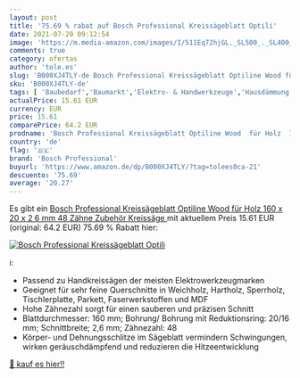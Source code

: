 ```yaml
---
layout: post
title: '75.69 % rabat auf Bosch Professional Kreissägeblatt Optili'
date: 2021-07-20 09:12:54
image: 'https://m.media-amazon.com/images/I/511Eq72hjGL._SL500_._SL400_.jpg'
comments: true
category: ofertas
author: 'tole.es'
slug: 'B000XJ4TLY-de Bosch Professional Kreissägeblatt Optiline Wood für Holz...'
sku: 'B000XJ4TLY-de'
tags: [ 'Baubedarf','Baumarkt','Elektro- & Handwerkzeuge','Hausdämmung','Heizen & Kühlen','Kreissägeblätter','Sägeblätter','Zubehör für Elektrowerkzeuge','Zubehör für Hausdämmung','bosch professional', ]
actualPrice: 15.61 EUR
currency: EUR
price: 15.61
comparePrice: 64.2 EUR
prodname: 'Bosch Professional Kreissägeblatt Optiline Wood  für Holz  160 x 20 x 2 6 mm  48 Zähne  Zubehör Kreissäge '
country: 'de'
flag: '🇩🇪'
brand: 'Bosch Professional'
buyurl: 'https://www.amazon.de/dp/B000XJ4TLY/?tag=tolees0ca-21'
descuento: '75.69'
average: '20.27'
---
```


Es gibt ein [Bosch Professional Kreissägeblatt Optiline Wood  für Holz  160 x 20 x 2 6 mm  48 Zähne  Zubehör Kreissäge ](https://www.amazon.de/dp/B000XJ4TLY/?tag=tolees0ca-21) mit aktuellem Preis 15.61 EUR (original: 64.2 EUR) 75.69 % Rabatt hier:

[![Bosch Professional Kreissägeblatt Optili](https://m.media-amazon.com/images/I/511Eq72hjGL._SL500_._SL400_.jpg)](https://www.amazon.de/dp/B000XJ4TLY/?tag=tolees0ca-21)

ℹ️:

- Passend zu Handkreissägen der meisten Elektrowerkzeugmarken
- Geeignet für sehr feine Querschnitte in Weichholz, Hartholz, Sperrholz, Tischlerplatte, Parkett, Faserwerkstoffen und MDF
- Hohe Zähnezahl sorgt für einen sauberen und präzisen Schnitt
- Blattdurchmesser: 160 mm; Bohrung/ Bohrung mit Reduktionsring: 20/16 mm; Schnittbreite; 2,6 mm; Zähnezahl: 48
- Körper- und Dehnungsschlitze im Sägeblatt vermindern Schwingungen, wirken geräuschdämpfend und reduzieren die Hitzeentwicklung

[🛒 kauf es hier!!](https://www.amazon.de/dp/B000XJ4TLY/?tag=tolees0ca-21)
